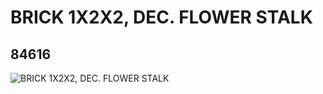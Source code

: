 # BRICK 1X2X2, DEC. FLOWER STALK
## 84616
![BRICK 1X2X2, DEC. FLOWER STALK](https://lc-www-live-s.legocdn.com/media/bricks/5/2/4540631.jpg)